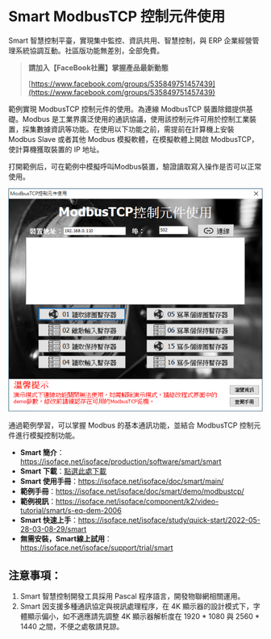 # Smart ModbusTCP 控制元件使用

Smart 智慧控制平臺，實現集中監控、資訊共用、智慧控制，與 ERP 企業經營管理系統協調互動。社區版功能無差別，全部免費。

> **請加入【FaceBook社團】掌握產品最新動態**
>
> [https://www.facebook.com/groups/535849751457439](https://www.facebook.com/groups/535849751457439)

範例實現 ModbusTCP 控制元件的使用。為連線 ModbusTCP 裝置除錯提供基礎。Modbus 是工業界廣泛使用的通訊協議，使用該控制元件可用於控制工業裝置，採集數據資訊等功能。在使用以下功能之前，需提前在計算機上安裝 Modbus Slave 或者其他 Modbus 模擬軟體，在模擬軟體上開啟 ModbusTCP，使計算機獲取裝置的 IP 地址。

打開範例后，可在範例中模擬呼叫Modbus裝置，驗證讀取寫入操作是否可以正常使用。

![](images/20220923173832.png)

通過範例學習，可以掌握 Modbus 的基本通訊功能，並結合 ModbusTCP 控制元件進行模擬控制功能。

* **Smart 簡介**：https://isoface.net/isoface/production/software/smart/smart
* **Smart 下載**：[點選此處下載](https://github.com/isoface-iot/Smart/releases/latest)
* **Smart 使用手冊**：https://isoface.net/isoface/doc/smart/main/
* **範例手冊**：https://isoface.net/isoface/doc/smart/demo/modbustcp/
* **範例視訊**：https://isoface.net/isoface/component/k2/video-tutorial/smart/s-eq-dem-2006
* **Smart 快速上手**：https://isoface.net/isoface/study/quick-start/2022-05-28-03-08-29/smart
* **無需安裝，Smart線上試用**：https://isoface.net/isoface/support/trial/smart

## 注意事項：
1. Smart 智慧控制開發工具採用 Pascal 程序語言，開發物聯網相關運用。
2. Smart 因支援多種通訊協定與視訊處理程序，在 4K 顯示器的設計模式下，字體顯示偏小，如不適應請先調整 4K 顯示器解析度在 1920 * 1080 與 2560 * 1440 之間，不便之處敬請見諒。